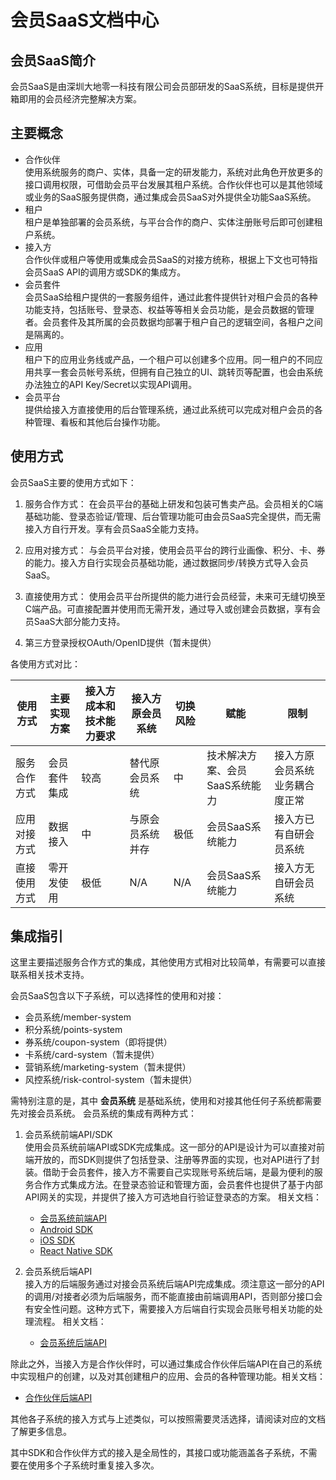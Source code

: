 # 会员SaaS文档中心
## 会员SaaS简介
会员SaaS是由深圳大地零一科技有限公司会员部研发的SaaS系统，目标是提供开箱即用的会员经济完整解决方案。
## 主要概念
- 合作伙伴  
    使用系统服务的商户、实体，具备一定的研发能力，系统对此角色开放更多的接口调用权限，可借助会员平台发展其租户系统。合作伙伴也可以是其他领域或业务的SaaS服务提供商，通过集成会员SaaS对外提供全功能SaaS系统。
- 租户  
    租户是单独部署的会员系统，与平台合作的商户、实体注册账号后即可创建租户系统。
- 接入方  
    合作伙伴或租户等使用或集成会员SaaS的对接方统称，根据上下文也可特指会员SaaS API的调用方或SDK的集成方。
- 会员套件  
    会员SaaS给租户提供的一套服务组件，通过此套件提供针对租户会员的各种功能支持，包括账号、登录态、权益等等相关会员功能，是会员数据的管理者。会员套件及其所属的会员数据均部署于租户自己的逻辑空间，各租户之间是隔离的。
- 应用  
    租户下的应用业务线或产品，一个租户可以创建多个应用。同一租户的不同应用共享一套会员帐号系统，但拥有自己独立的UI、跳转页等配置，也会由系统办法独立的API Key/Secret以实现API调用。
- 会员平台  
    提供给接入方直接使用的后台管理系统，通过此系统可以完成对租户会员的各种管理、看板和其他后台操作功能。

## 使用方式
会员SaaS主要的使用方式如下：
1. 服务合作方式：
	在会员平台的基础上研发和包装可售卖产品。会员相关的C端基础功能、登录态验证/管理、后台管理功能可由会员SaaS完全提供，而无需接入方自行开发。享有会员SaaS全能力支持。

2. 应用对接方式：
	与会员平台对接，使用会员平台的跨行业画像、积分、卡、券的能力。接入方自行实现会员基础功能，通过数据同步/转换方式导入会员SaaS。

3. 直接使用方式：
	使用会员平台所提供的能力进行会员经营，未来可无缝切换至C端产品。可直接配置并使用而无需开发，通过导入或创建会员数据，享有会员SaaS大部分能力支持。

4. 第三方登录授权OAuth/OpenID提供（暂未提供）

各使用方式对比：

|使用方式|主要实现方案|接入方成本和技术能力要求|接入方原会员系统|切换风险|赋能|限制|
|-|-|-|-|-|-|-|
|服务合作方式|会员套件集成|较高|替代原会员系统|中|技术解决方案、会员SaaS系统能力|接入方原会员系统业务耦合度正常|
|应用对接方式|数据接入|中|与原会员系统并存|极低|会员SaaS系统能力|接入方已有自研会员系统|
|直接使用方式|零开发使用|极低|N/A|N/A|会员SaaS系统能力|接入方无自研会员系统|


## 集成指引
这里主要描述服务合作方式的集成，其他使用方式相对比较简单，有需要可以直接联系相关技术支持。

会员SaaS包含以下子系统，可以选择性的使用和对接：
- 会员系统/member-system
- 积分系统/points-system
- 券系统/coupon-system（即将提供）
- 卡系统/card-system（暂未提供）
- 营销系统/marketing-system（暂未提供）
- 风控系统/risk-control-system（暂未提供）

需特别注意的是，其中 **会员系统** 是基础系统，使用和对接其他任何子系统都需要先对接会员系统。
会员系统的集成有两种方式：
1. 会员系统前端API/SDK  
    使用会员系统前端API或SDK完成集成。这一部分的API是设计为可以直接对前端开放的，而SDK则提供了包括登录、注册等界面的实现，也对API进行了封装。借助于会员套件，接入方不需要自己实现账号系统后端，是最为便利的服务合作方式集成方法。在登录态验证和管理方面，会员套件也提供了基于内部API网关的实现，并提供了接入方可选地自行验证登录态的方案。
    相关文档：
    - [会员系统前端API](./会员系统前端API.html)
    - [Android SDK](./会员系统Android%20SDK.html)
    - [iOS SDK](./会员系统iOS%20SDK.html)
    - [React Native SDK](./会员系统React%20Native%20SDK.html)

2. 会员系统后端API  
    接入方的后端服务通过对接会员系统后端API完成集成。须注意这一部分的API的调用/对接者必须为后端服务，而不能直接由前端调用API，否则部分接口会有安全性问题。这种方式下，需要接入方后端自行实现会员账号相关功能的处理流程。
    相关文档：
    - [会员系统后端API](./会员系统后端API.html)

除此之外，当接入方是合作伙伴时，可以通过集成合作伙伴后端API在自己的系统中实现租户的创建，以及对其创建租户的应用、会员的各种管理功能。相关文档：
- [合作伙伴后端API](./合作伙伴后端API.html)

其他各子系统的接入方式与上述类似，可以按照需要灵活选择，请阅读对应的文档了解更多信息。

其中SDK和合作伙伴方式的接入是全局性的，其接口或功能涵盖各子系统，不需要在使用多个子系统时重复接入多次。